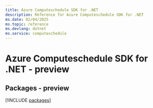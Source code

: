 ```yaml
---
title: Azure Computeschedule SDK for .NET
description: Reference for Azure Computeschedule SDK for .NET
ms.date: 02/04/2025
ms.topic: reference
ms.devlang: dotnet
ms.service: computeschedule
---
```

# Azure Computeschedule SDK for .NET - preview
## Packages - preview
[!INCLUDE [packages](computeschedule-index.md)]